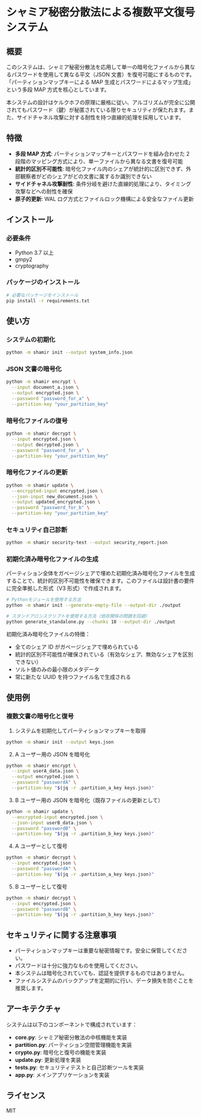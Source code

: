 # シャミア秘密分散法による複数平文復号システム

## 概要

このシステムは、シャミア秘密分散法を応用して単一の暗号化ファイルから異なるパスワードを使用して異なる平文（JSON 文書）を復号可能にするものです。「パーティションマップキーによる MAP 生成とパスワードによるマップ生成」という多段 MAP 方式を核心としています。

本システムの設計はケルクホフの原理に厳格に従い、アルゴリズムが完全に公開されてもパスワード（鍵）が秘匿されている限りセキュリティが保たれます。また、サイドチャネル攻撃に対する耐性を持つ直線的処理を採用しています。

## 特徴

- **多段 MAP 方式**: パーティションマップキーとパスワードを組み合わせた 2 段階のマッピング方式により、単一ファイルから異なる文書を復号可能
- **統計的区別不可能性**: 暗号化ファイル内のシェアが統計的に区別できず、外部観察者がどのシェアがどの文書に属するか識別できない
- **サイドチャネル攻撃耐性**: 条件分岐を避けた直線的処理により、タイミング攻撃などへの耐性を確保
- **原子的更新**: WAL ログ方式とファイルロック機構による安全なファイル更新

## インストール

### 必要条件

- Python 3.7 以上
- gmpy2
- cryptography

### パッケージのインストール

```bash
# 必要なパッケージをインストール
pip install -r requirements.txt
```

## 使い方

### システムの初期化

```bash
python -m shamir init --output system_info.json
```

### JSON 文書の暗号化

```bash
python -m shamir encrypt \
  --input document_a.json \
  --output encrypted.json \
  --password "password_for_a" \
  --partition-key "your_partition_key"
```

### 暗号化ファイルの復号

```bash
python -m shamir decrypt \
  --input encrypted.json \
  --output decrypted.json \
  --password "password_for_a" \
  --partition-key "your_partition_key"
```

### 暗号化ファイルの更新

```bash
python -m shamir update \
  --encrypted-input encrypted.json \
  --json-input new_document.json \
  --output updated_encrypted.json \
  --password "password_for_b" \
  --partition-key "your_partition_key"
```

### セキュリティ自己診断

```bash
python -m shamir security-test --output security_report.json
```

### 初期化済み暗号化ファイルの生成

パーティション全体をガベージシェアで埋めた初期化済み暗号化ファイルを生成することで、統計的区別不可能性を確保できます。このファイルは設計書の要件に完全準拠した形式（V3 形式）で作成されます。

```bash
# Pythonモジュールを使用する方法
python -m shamir init --generate-empty-file --output-dir ./output

# スタンドアロンスクリプトを使用する方法（依存関係の問題を回避）
python generate_standalone.py --chunks 10 --output-dir ./output
```

初期化済み暗号化ファイルの特徴：

- 全てのシェア ID がガベージシェアで埋められている
- 統計的区別不可能性が確保されている（有効なシェア、無効なシェアを区別できない）
- ソルト値のみの最小限のメタデータ
- 常に新たな UUID を持つファイル名で生成される

## 使用例

### 複数文書の暗号化と復号

1. システムを初期化してパーティションマップキーを取得

```bash
python -m shamir init --output keys.json
```

2. A ユーザー用の JSON を暗号化

```bash
python -m shamir encrypt \
  --input userA_data.json \
  --output encrypted.json \
  --password "passwordA" \
  --partition-key "$(jq -r .partition_a_key keys.json)"
```

3. B ユーザー用の JSON を暗号化（既存ファイルの更新として）

```bash
python -m shamir update \
  --encrypted-input encrypted.json \
  --json-input userB_data.json \
  --password "passwordB" \
  --partition-key "$(jq -r .partition_b_key keys.json)"
```

4. A ユーザーとして復号

```bash
python -m shamir decrypt \
  --input encrypted.json \
  --password "passwordA" \
  --partition-key "$(jq -r .partition_a_key keys.json)"
```

5. B ユーザーとして復号

```bash
python -m shamir decrypt \
  --input encrypted.json \
  --password "passwordB" \
  --partition-key "$(jq -r .partition_b_key keys.json)"
```

## セキュリティに関する注意事項

- パーティションマップキーは重要な秘密情報です。安全に保管してください。
- パスワードは十分に強力なものを使用してください。
- 本システムは暗号化されていても、認証を提供するものではありません。
- ファイルシステムのバックアップを定期的に行い、データ損失を防ぐことを推奨します。

## アーキテクチャ

システムは以下のコンポーネントで構成されています：

- **core.py**: シャミア秘密分散法の中核機能を実装
- **partition.py**: パーティション空間管理機能を実装
- **crypto.py**: 暗号化と復号の機能を実装
- **update.py**: 更新処理を実装
- **tests.py**: セキュリティテストと自己診断ツールを実装
- **app.py**: メインアプリケーションを実装

## ライセンス

MIT
